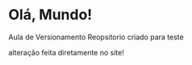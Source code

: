 # Olá, Mundo!
 Aula de Versionamento
 Reopsitorio criado para teste
 
alteração feita diretamente no site!
